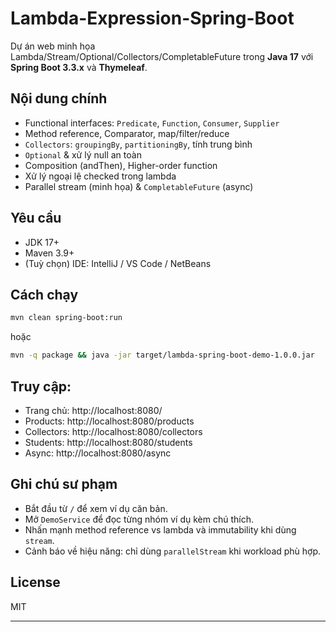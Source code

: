 # Lambda-Expression-Spring-Boot

Dự án web minh họa Lambda/Stream/Optional/Collectors/CompletableFuture trong **Java 17** với **Spring Boot 3.3.x** và **Thymeleaf**.

## Nội dung chính
- Functional interfaces: `Predicate`, `Function`, `Consumer`, `Supplier`
- Method reference, Comparator, map/filter/reduce
- `Collectors`: `groupingBy`, `partitioningBy`, tính trung bình
- `Optional` & xử lý null an toàn
- Composition (andThen), Higher-order function
- Xử lý ngoại lệ checked trong lambda
- Parallel stream (minh họa) & `CompletableFuture` (async)

## Yêu cầu
- JDK 17+
- Maven 3.9+
- (Tuỳ chọn) IDE: IntelliJ / VS Code / NetBeans

## Cách chạy
```bash
mvn clean spring-boot:run
```
hoặc
```bash
mvn -q package && java -jar target/lambda-spring-boot-demo-1.0.0.jar
```

## Truy cập:
- Trang chủ: http://localhost:8080/
- Products: http://localhost:8080/products
- Collectors: http://localhost:8080/collectors
- Students: http://localhost:8080/students
- Async: http://localhost:8080/async

## Ghi chú sư phạm
- Bắt đầu từ `/` để xem ví dụ căn bản.
- Mở `DemoService` để đọc từng nhóm ví dụ kèm chú thích.
- Nhấn mạnh method reference vs lambda và immutability khi dùng `stream`.
- Cảnh báo về hiệu năng: chỉ dùng `parallelStream` khi workload phù hợp.

## License
MIT

---
